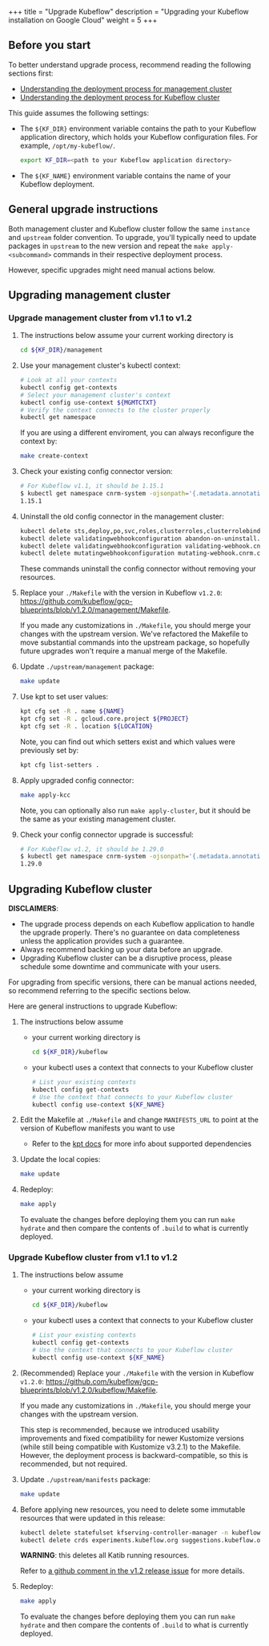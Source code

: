 +++
title = "Upgrade Kubeflow"
description = "Upgrading your Kubeflow installation on Google Cloud"
weight = 5
+++

## Before you start

To better understand upgrade process, recommend reading the following sections first:

- [Understanding the deployment process for management cluster](../management-setup#understanding-the-deployment-process)
- [Understanding the deployment process for Kubeflow cluster](../deploy-cli#understanding-the-deployment-process)


This guide assumes the following settings:

- The `${KF_DIR}` environment variable contains the path to
  your Kubeflow application directory, which holds your Kubeflow configuration
  files. For example, `/opt/my-kubeflow/`.

  ```bash
  export KF_DIR=<path to your Kubeflow application directory>
  ```

- The `${KF_NAME}` environment variable contains the name of your Kubeflow deployment.

## General upgrade instructions

Both management cluster and Kubeflow cluster follow the same `instance` and `upstream` folder convention. To upgrade, you'll typically need to update packages in `upstream` to the new version and repeat the `make apply-<subcommand>` commands in their respective deployment process.

However, specific upgrades might need manual actions below.

## Upgrading management cluster

### Upgrade management cluster from v1.1 to v1.2

1. The instructions below assume your current working directory is

   ```bash
   cd ${KF_DIR}/management
   ```

1. Use your management cluster's kubectl context:

   ```bash
   # Look at all your contexts
   kubectl config get-contexts
   # Select your management cluster's context
   kubectl config use-context ${MGMTCTXT}
   # Verify the context connects to the cluster properly
   kubectl get namespace
   ```

   If you are using a different enviroment, you can always
   reconfigure the context by:

   ```bash
   make create-context
   ```

1. Check your existing config connector version:
   ```bash
   # For Kubeflow v1.1, it should be 1.15.1
   $ kubectl get namespace cnrm-system -ojsonpath='{.metadata.annotations.cnrm\.cloud\.google\.com\/version}'
   1.15.1
   ```
1. Uninstall the old config connector in the management cluster:
   ```bash
   kubectl delete sts,deploy,po,svc,roles,clusterroles,clusterrolebindings --all-namespaces -l cnrm.cloud.google.com/system=true --wait=true
   kubectl delete validatingwebhookconfiguration abandon-on-uninstall.cnrm.cloud.google.com --ignore-not-found --wait=true
   kubectl delete validatingwebhookconfiguration validating-webhook.cnrm.cloud.google.com --ignore-not-found --wait=true
   kubectl delete mutatingwebhookconfiguration mutating-webhook.cnrm.cloud.google.com --ignore-not-found --wait=true
   ```
   These commands uninstall the config connector without removing your resources.
1. Replace your `./Makefile` with the version in Kubeflow `v1.2.0`: https://github.com/kubeflow/gcp-blueprints/blob/v1.2.0/management/Makefile.

   If you made any customizations in `./Makefile`, you should merge your changes with the upstream version. We've refactored the Makefile to move substantial commands into the upstream package, so hopefully future upgrades won't require a manual merge of the Makefile.

1. Update `./upstream/management` package:
   ```bash
   make update
   ```
1. Use kpt to set user values:
   ```bash
   kpt cfg set -R . name ${NAME}
   kpt cfg set -R . gcloud.core.project ${PROJECT}
   kpt cfg set -R . location ${LOCATION}
   ```
   Note, you can find out which setters exist and which values were previously set by:
   ```bash
   kpt cfg list-setters .
   ```
1. Apply upgraded config connector:
   ```bash
   make apply-kcc
   ```
   Note, you can optionally also run `make apply-cluster`, but it should be the same as your existing management cluster.
1. Check your config connector upgrade is successful:
   ```bash
   # For Kubeflow v1.2, it should be 1.29.0
   $ kubectl get namespace cnrm-system -ojsonpath='{.metadata.annotations.cnrm\.cloud\.google\.com\/version}'
   1.29.0
   ```

## Upgrading Kubeflow cluster

**DISCLAIMERS**:

- The upgrade process depends on each Kubeflow application to handle the upgrade properly. There's no guarantee on data completeness unless the application provides such a guarantee.
- Always recommend backing up your data before an upgrade.
- Upgrading Kubeflow cluster can be a disruptive process, please schedule some downtime and communicate with your users.

For upgrading from specific versions, there can be manual actions needed, so recommend referring to the specific sections below.

Here are general instructions to upgrade Kubeflow:

1.  The instructions below assume

    - your current working directory is

      ```bash
      cd ${KF_DIR}/kubeflow
      ```

    - your kubectl uses a context that connects to your Kubeflow cluster
      ```bash
      # List your existing contexts
      kubectl config get-contexts
      # Use the context that connects to your Kubeflow cluster
      kubectl config use-context ${KF_NAME}
      ```

1.  Edit the Makefile at `./Makefile` and change `MANIFESTS_URL` to point at the version of Kubeflow manifests you want to use

    - Refer to the [kpt docs](https://googlecontainertools.github.io/kpt/reference/pkg/) for more info about supported dependencies

1.  Update the local copies:

    ```bash
    make update
    ```

1.  Redeploy:

    ```bash
    make apply
    ```

    To evaluate the changes before deploying them you can run `make hydrate` and then compare the contents
    of `.build` to what is currently deployed.

### Upgrade Kubeflow cluster from v1.1 to v1.2

1.  The instructions below assume

    - your current working directory is

      ```bash
      cd ${KF_DIR}/kubeflow
      ```

    - your kubectl uses a context that connects to your Kubeflow cluster
      ```bash
      # List your existing contexts
      kubectl config get-contexts
      # Use the context that connects to your Kubeflow cluster
      kubectl config use-context ${KF_NAME}
      ```

2.  (Recommended) Replace your `./Makefile` with the version in Kubeflow `v1.2.0`: https://github.com/kubeflow/gcp-blueprints/blob/v1.2.0/kubeflow/Makefile.

    If you made any customizations in `./Makefile`, you should merge your changes with the upstream version.

    This step is recommended, because we introduced usability improvements and fixed compatibility for newer Kustomize versions (while still being compatible with Kustomize v3.2.1) to the Makefile. However, the deployment process is backward-compatible, so this is recommended, but not required.

3.  Update `./upstream/manifests` package:
    ```bash
    make update
    ```
4.  Before applying new resources, you need to delete some immutable resources that were updated in this release:

    ```bash
    kubectl delete statefulset kfserving-controller-manager -n kubeflow --wait
    kubectl delete crds experiments.kubeflow.org suggestions.kubeflow.org trials.kubeflow.org
    ```

    **WARNING**: this deletes all Katib running resources.

    Refer to [a github comment in the v1.2 release issue](https://github.com/kubeflow/kubeflow/issues/5371#issuecomment-731359384) for more details.

5.  Redeploy:

    ```bash
    make apply
    ```

    To evaluate the changes before deploying them you can run `make hydrate` and then compare the contents
    of `.build` to what is currently deployed.

